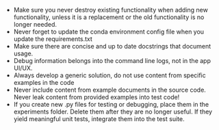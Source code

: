 
- Make sure you never destroy existing functionality when adding new functionality, unless it is a replacement or the old functionality is no longer needed.
- Never forget to update the conda environment config file when you update the requirements.txt
- Make sure there are concise and up to date docstrings that document usage.
- Debug information belongs into the command line logs, not in the app UI/UX.
- Always develop a generic solution, do not use content from specific examples in the code
- Never include content from example documents in the source code. Never leak content from provided examples into test code!
- If you create new .py files for testing or debugging, place them in the experiments folder. Delete them after they are no longer useful. If they yield meaningful unit tests, integrate them into the test suite.